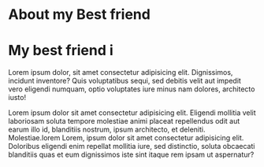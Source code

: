 # About my Best friend


   <h1>My best friend i</h1>
    <p>
      Lorem ipsum dolor, sit amet consectetur adipisicing elit. Dignissimos,
      incidunt inventore? Quis voluptatibus sequi, sed debitis velit aut impedit
      vero eligendi numquam, optio voluptates iure minus nam dolores, architecto
      iusto!
    </p>
    <p>
      Lorem ipsum dolor sit amet consectetur adipisicing elit. Eligendi mollitia
      velit laboriosam soluta tempore molestiae animi placeat repellendus odit
      aut earum illo id, blanditiis nostrum, ipsum architecto, et deleniti.
      Molestiae.lorem Lorem, ipsum dolor sit amet consectetur adipisicing elit.
      Doloribus eligendi enim repellat mollitia iure, sed distinctio, soluta
      obcaecati blanditiis quas et eum dignissimos iste sint itaque rem ipsam ut
      aspernatur?
    </p>
